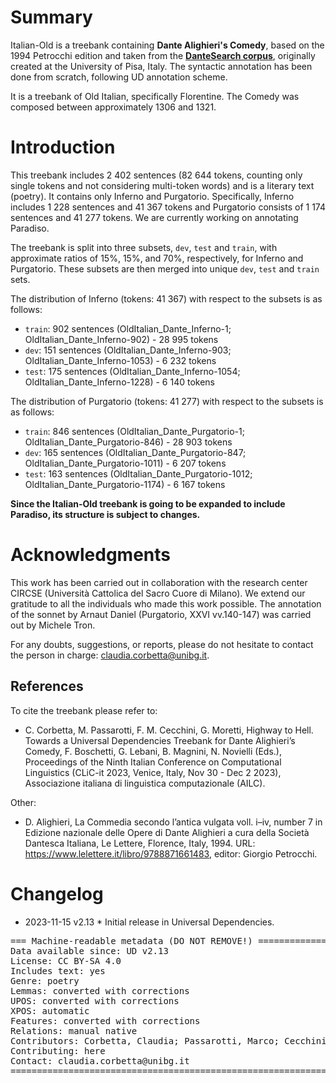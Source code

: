 # Summary

Italian-Old is a treebank containing **Dante Alighieri's Comedy**, based on the 1994 Petrocchi edition and taken from the [**DanteSearch corpus**](https://dantesearch.dantenetwork.it), originally created at the University of Pisa, Italy. The syntactic annotation has been done from scratch, following UD annotation scheme.

It is a treebank of Old Italian, specifically Florentine. The Comedy was composed between approximately 1306 and 1321.


# Introduction

This treebank includes 2 402 sentences (82 644 tokens, counting only single tokens and not considering multi-token words) and is a literary text (poetry). It contains only Inferno and Purgatorio. Specifically, Inferno includes 1 228 sentences and 41 367 tokens and Purgatorio consists of 1 174 sentences and 41 277 tokens. We are currently working on annotating Paradiso.

The treebank is split into three subsets, `dev`, `test` and `train`, with approximate ratios of 15%, 15%, and 70%, respectively, for Inferno and Purgatorio. These subsets are then merged into unique `dev`, `test` and `train` sets.

The distribution of Inferno (tokens: 41 367) with respect to the subsets is as follows:
* `train`: 902 sentences (OldItalian_Dante_Inferno-1; OldItalian_Dante_Inferno-902) - 28 995 tokens
* `dev`: 151 sentences (OldItalian_Dante_Inferno-903; OldItalian_Dante_Inferno-1053) - 6 232 tokens
* `test`: 175 sentences (OldItalian_Dante_Inferno-1054; OldItalian_Dante_Inferno-1228) - 6 140 tokens


The distribution of Purgatorio (tokens: 41 277) with respect to the subsets is as follows:
* `train`: 846 sentences (OldItalian_Dante_Purgatorio-1; OldItalian_Dante_Purgatorio-846) - 28 903 tokens
* `dev`: 165 sentences (OldItalian_Dante_Purgatorio-847; OldItalian_Dante_Purgatorio-1011) - 6 207 tokens
* `test`: 163 sentences (OldItalian_Dante_Purgatorio-1012; OldItalian_Dante_Purgatorio-1174) - 6 167 tokens


**Since the Italian-Old treebank is going to be expanded to include Paradiso, its structure is subject to changes.**


# Acknowledgments

This work has been carried out in collaboration with the research center CIRCSE (Università Cattolica del Sacro Cuore di Milano).
We extend our gratitude to all the individuals who made this work possible. 
The annotation of the sonnet by Arnaut Daniel (Purgatorio, XXVI vv.140-147) was carried out by Michele Tron.


For any doubts, suggestions, or reports, please do not hesitate to contact the person in charge: claudia.corbetta@unibg.it.


## References

To cite the treebank please refer to:

* C. Corbetta, M. Passarotti, F. M. Cecchini, G. Moretti, Highway to Hell. Towards a Universal Dependencies Treebank for Dante Alighieri’s Comedy, F. Boschetti, G. Lebani, B. Magnini, N. Novielli (Eds.), Proceedings of the Ninth Italian Conference on Computational Linguistics (CLiC-it 2023, Venice,
Italy, Nov 30 - Dec 2 2023), Associazione italiana di linguistica computazionale (AILC).

Other:

* D. Alighieri, La Commedia secondo l’antica vulgata voll. i–iv, number 7 in Edizione nazionale delle Opere di Dante Alighieri a cura della Società Dantesca Italiana, Le Lettere, Florence, Italy, 1994. URL: https://www.lelettere.it/libro/9788871661483, editor: Giorgio Petrocchi.

# Changelog

* 2023-11-15 v2.13
        * Initial release in Universal Dependencies.


<pre>
=== Machine-readable metadata (DO NOT REMOVE!) ================================
Data available since: UD v2.13
License: CC BY-SA 4.0
Includes text: yes
Genre: poetry
Lemmas: converted with corrections
UPOS: converted with corrections
XPOS: automatic
Features: converted with corrections
Relations: manual native
Contributors: Corbetta, Claudia; Passarotti, Marco; Cecchini, Flavio Massimiliano; Moretti, Giovanni
Contributing: here
Contact: claudia.corbetta@unibg.it
===============================================================================
</pre>
